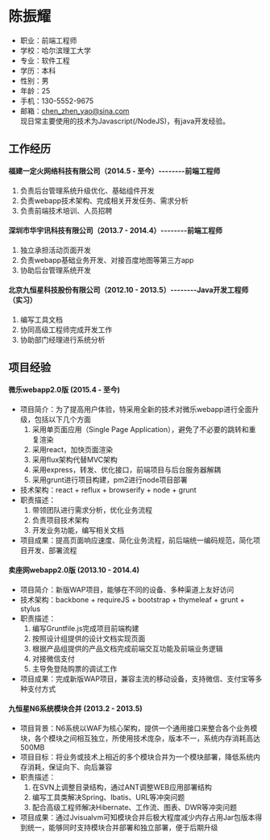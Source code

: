 # 陈振耀
- 职业：前端工程师
- 学校：哈尔滨理工大学
- 专业：软件工程
- 学历：本科
- 性别：男
- 年龄：25  
- 手机：130-5552-9675
- 邮箱：chen_zhen_yao@sina.com  
  现日常主要使用的技术为Javascript(/NodeJS)，有java开发经验。

## 工作经历

#### 福建一定火网络科技有限公司（2014.5 - 至今）--------前端工程师
  1. 负责后台管理系统升级优化、基础组件开发
  2. 负责webapp技术架构、完成相关开发任务、需求分析
  3. 负责前端技术培训、人员招聘

#### 深圳市华宇讯科技有限公司（2013.7 - 2014.4）--------前端工程师
  1. 独立承担活动页面开发
  2. 负责webapp基础业务开发、对接百度地图等第三方app
  3. 协助后台管理系统开发

#### 北京九恒星科技股份有限公司（2012.10 - 2013.5）--------Java开发工程师（实习）
  1. 编写工具文档
  2. 协同高级工程师完成开发工作
  3. 协助部门经理进行系统分析

## 项目经验

#### 微乐webapp2.0版 (2015.4 - 至今)  
  - 项目简介：为了提高用户体验，特采用全新的技术对微乐webapp进行全面升级，包括以下几个方面 
    1. 采用单页面应用（Single Page Application），避免了不必要的跳转和重复渲染
    2. 采用react，加快页面渲染
    2. 采用flux架构代替MVC架构
    3. 采用express，转发、优化接口，前端项目与后台服务器解耦
    4. 采用grunt进行项目构建，pm2进行node项目部署
  - 技术架构：react + reflux + browserify + node + grunt
  - 职责描述：
    1. 带领团队进行需求分析，优化业务流程
    2. 负责项目技术架构
    3. 开发业务功能，编写相关文档
  - 项目成果：提高页面响应速度、简化业务流程，前后端统一编码规范，简化项目开发、部署流程

#### 卖座网webapp2.0版 (2013.10 - 2014.4)
  - 项目简介：新版WAP项目，能够在不同的设备、多种渠道上友好访问
  - 技术架构：backbone + requireJS + bootstrap + thymeleaf + grunt + stylus
  - 职责描述：
    1. 编写Gruntfile.js完成项目前端构建
    2. 按照设计组提供的设计文档实现页面
    3. 根据产品组提供的产品文档完成前端交互功能及前端业务逻辑
    4. 对接微信支付
    5. 主导免登陆购票的调试工作
  - 项目成果：完成新版WAP项目，兼容主流的移动设备，支持微信、支付宝等多种支付方式

#### 九恒星N6系统模块合并 (2013.2 - 2013.5)
  - 项目背景：N6系统以WAF为核心架构，提供一个通用接口来整合各个业务模块，各个模块之间相互独立，所使用技术庞杂，版本不一，系统内存消耗高达500MB
  - 项目目标：将业务或技术上相近的多个模块合并为一个模块部署，降低系统内存消耗，保证向下、向后兼容
  - 职责描述：
    1. 在SVN上调整目录结构，通过ANT调整WEB应用部署结构
    2. 编写工具类解决Spring、Ibatis、URL等冲突问题
    3. 配合高级工程师解决Hibernate、工作流、图表、DWR等冲突问题
  - 项目成果：通过Jvisualvm可知模块合并后极大程度减少内存占用Jar包版本得到统一，能够同时支持模块合并部署和独立部署，便于后期升级
